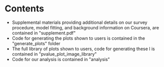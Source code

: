 Contents
=============

* Supplemental materials providing additional details on our survey procedure, model fitting, and background information on Coursera, are contained in "supplement.pdf" 
* Code for generating the plots shown to users is contained in the "generate_plots" folder
* The full library of plots shown to users, code for generating these l is contained in "pvalue_plot_image_library"
* Code for our analysis is contained in "analysis"


 
 
